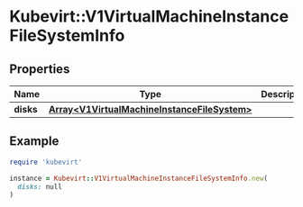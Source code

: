 # Kubevirt::V1VirtualMachineInstanceFileSystemInfo

## Properties

| Name | Type | Description | Notes |
| ---- | ---- | ----------- | ----- |
| **disks** | [**Array&lt;V1VirtualMachineInstanceFileSystem&gt;**](V1VirtualMachineInstanceFileSystem.md) |  |  |

## Example

```ruby
require 'kubevirt'

instance = Kubevirt::V1VirtualMachineInstanceFileSystemInfo.new(
  disks: null
)
```

